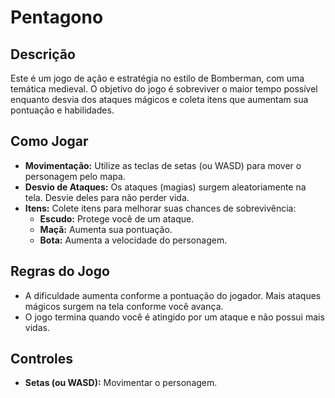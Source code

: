 # Pentagono

## Descrição

Este é um jogo de ação e estratégia no estilo de Bomberman, com uma temática medieval. O objetivo do jogo é sobreviver o maior tempo possível enquanto desvia dos ataques mágicos e coleta itens que aumentam sua pontuação e habilidades.

## Como Jogar

- **Movimentação:** Utilize as teclas de setas (ou WASD) para mover o personagem pelo mapa.
- **Desvio de Ataques:** Os ataques (magias) surgem aleatoriamente na tela. Desvie deles para não perder vida.
- **Itens:** Colete itens para melhorar suas chances de sobrevivência:
  - **Escudo:** Protege você de um ataque.
  - **Maçã:** Aumenta sua pontuação.
  - **Bota:** Aumenta a velocidade do personagem.

## Regras do Jogo

- A dificuldade aumenta conforme a pontuação do jogador. Mais ataques mágicos surgem na tela conforme você avança.
- O jogo termina quando você é atingido por um ataque e não possui mais vidas.

## Controles

- **Setas (ou WASD):** Movimentar o personagem.

